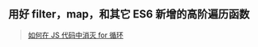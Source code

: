 ## 用好 filter，map，和其它 ES6 新增的高阶遍历函数

> [如何在 JS 代码中消灭 for 循环](https://juejin.im/post/5b5a9451f265da0f6a036346?utm_source=gold_browser_extension)
